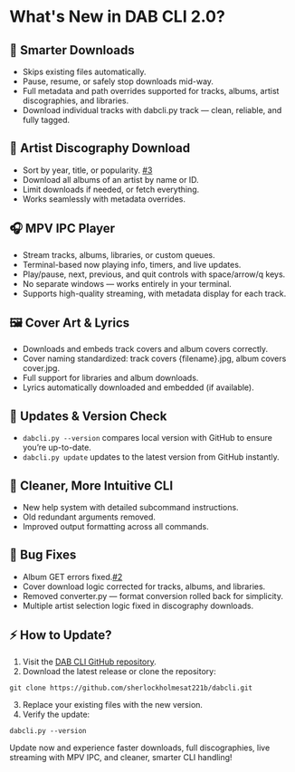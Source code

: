 # What's New in DAB CLI 2.0?
## 🚀 Smarter Downloads
- Skips existing files automatically.
- Pause, resume, or safely stop downloads mid-way.
- Full metadata and path overrides supported for tracks, albums, artist discographies, and libraries.
- Download individual tracks with dabcli.py track <track-id> — clean, reliable, and fully tagged.

## 🎵 Artist Discography Download 
- Sort by year, title, or popularity. [#3](https://github.com/sherlockholmesat221b/dabcli/issues/3)  
- Download all albums of an artist by name or ID.
- Limit downloads if needed, or fetch everything.
- Works seamlessly with metadata overrides.

## 🎧 MPV IPC Player
- Stream tracks, albums, libraries, or custom queues.
- Terminal-based now playing info, timers, and live updates.
- Play/pause, next, previous, and quit controls with space/arrow/q keys.
- No separate windows — works entirely in your terminal.
- Supports high-quality streaming, with metadata display for each track.

## 🖼️ Cover Art & Lyrics
- Downloads and embeds track covers and album covers correctly.
- Cover naming standardized: track covers {filename}.jpg, album covers cover.jpg.
- Full support for libraries and album downloads.
- Lyrics automatically downloaded and embedded (if available).


## 🔧 Updates & Version Check
- `dabcli.py --version` compares local version with GitHub to ensure you’re up-to-date.
- `dabcli.py update` updates to the latest version from GitHub instantly.

## 📝 Cleaner, More Intuitive CLI
- New help system with detailed subcommand instructions.
- Old redundant arguments removed.
- Improved output formatting across all commands.

## 🐛 Bug Fixes
- Album GET errors fixed.[#2](https://github.com/sherlockholmesat221b/dabcli/issues/2)  
- Cover download logic corrected for tracks, albums, and libraries.
- Removed converter.py — format conversion rolled back for simplicity.
- Multiple artist selection logic fixed in discography downloads.

## ⚡ How to Update?
1. Visit the [DAB CLI GitHub repository](https://github.com/sherlockholmesat221b/dabcli).
2. Download the latest release or clone the repository:
```
git clone https://github.com/sherlockholmesat221b/dabcli.git
```
3. Replace your existing files with the new version.
4. Verify the update:
```
dabcli.py --version
```
Update now and experience faster downloads, full discographies, live streaming with MPV IPC, and cleaner, smarter CLI handling!
